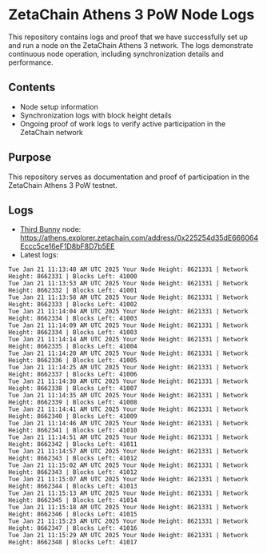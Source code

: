 # ZetaChain Athens 3 PoW Node Logs
This repository contains logs and proof that we have successfully set up and run a node on the ZetaChain Athens 3 network. The logs demonstrate continuous node operation, including synchronization details and performance.

## Contents
- Node setup information
- Synchronization logs with block height details
- Ongoing proof of work logs to verify active participation in the ZetaChain network

## Purpose
This repository serves as documentation and proof of participation in the ZetaChain Athens 3 PoW testnet.

## Logs

- [Third Bunny](https://thirdbunny.xyz/) node: https://athens.explorer.zetachain.com/address/0x225254d35dE666064Eccc5ce16eF1D8bF8D7b5EE
- Latest logs:
```
Tue Jan 21 11:13:48 AM UTC 2025 Your Node Height: 8621331 | Network Height: 8662331 | Blocks Left: 41000
Tue Jan 21 11:13:53 AM UTC 2025 Your Node Height: 8621331 | Network Height: 8662332 | Blocks Left: 41001
Tue Jan 21 11:13:58 AM UTC 2025 Your Node Height: 8621331 | Network Height: 8662333 | Blocks Left: 41002
Tue Jan 21 11:14:04 AM UTC 2025 Your Node Height: 8621331 | Network Height: 8662334 | Blocks Left: 41003
Tue Jan 21 11:14:09 AM UTC 2025 Your Node Height: 8621331 | Network Height: 8662334 | Blocks Left: 41003
Tue Jan 21 11:14:14 AM UTC 2025 Your Node Height: 8621331 | Network Height: 8662335 | Blocks Left: 41004
Tue Jan 21 11:14:20 AM UTC 2025 Your Node Height: 8621331 | Network Height: 8662336 | Blocks Left: 41005
Tue Jan 21 11:14:25 AM UTC 2025 Your Node Height: 8621331 | Network Height: 8662337 | Blocks Left: 41006
Tue Jan 21 11:14:30 AM UTC 2025 Your Node Height: 8621331 | Network Height: 8662338 | Blocks Left: 41007
Tue Jan 21 11:14:35 AM UTC 2025 Your Node Height: 8621331 | Network Height: 8662339 | Blocks Left: 41008
Tue Jan 21 11:14:41 AM UTC 2025 Your Node Height: 8621331 | Network Height: 8662340 | Blocks Left: 41009
Tue Jan 21 11:14:46 AM UTC 2025 Your Node Height: 8621331 | Network Height: 8662341 | Blocks Left: 41010
Tue Jan 21 11:14:51 AM UTC 2025 Your Node Height: 8621331 | Network Height: 8662342 | Blocks Left: 41011
Tue Jan 21 11:14:57 AM UTC 2025 Your Node Height: 8621331 | Network Height: 8662343 | Blocks Left: 41012
Tue Jan 21 11:15:02 AM UTC 2025 Your Node Height: 8621331 | Network Height: 8662343 | Blocks Left: 41012
Tue Jan 21 11:15:07 AM UTC 2025 Your Node Height: 8621331 | Network Height: 8662344 | Blocks Left: 41013
Tue Jan 21 11:15:13 AM UTC 2025 Your Node Height: 8621331 | Network Height: 8662345 | Blocks Left: 41014
Tue Jan 21 11:15:18 AM UTC 2025 Your Node Height: 8621331 | Network Height: 8662346 | Blocks Left: 41015
Tue Jan 21 11:15:23 AM UTC 2025 Your Node Height: 8621331 | Network Height: 8662347 | Blocks Left: 41016
Tue Jan 21 11:15:29 AM UTC 2025 Your Node Height: 8621331 | Network Height: 8662348 | Blocks Left: 41017
```
